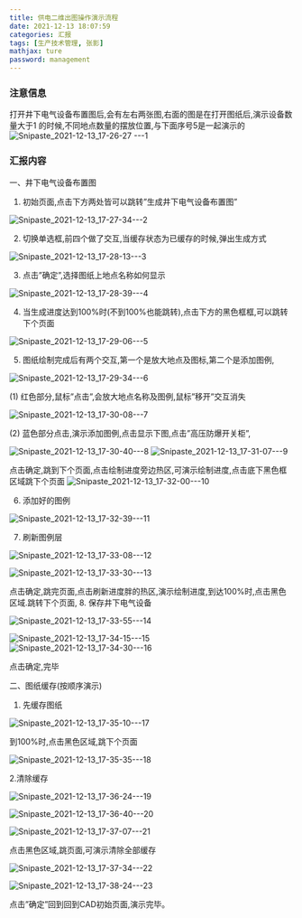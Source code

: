 ```yaml
---
title: 供电二维出图操作演示流程
date: 2021-12-13 18:07:59
categories: 汇报
tags: [生产技术管理, 张影]
mathjax: ture
password: management
---
```


### 注意信息

打开井下电气设备布置图后,会有左右两张图,右面的图是在打开图纸后,演示设备数量大于1 的时候,不同地点数量的摆放位置,与下面序号5是一起演示的
![Snipaste_2021-12-13_17-26-27    ---1](Snipaste_2021-12-13_17-26-27%20%20%20%20---1.png)

### 汇报内容

一、井下电气设备布置图
1.	初始页面,点击下方两处皆可以跳转”生成井下电气设备布置图” 

![Snipaste_2021-12-13_17-27-34---2](Snipaste_2021-12-13_17-27-34---2.png)

2.	切换单选框,前四个做了交互,当缓存状态为已缓存的时候,弹出生成方式


![Snipaste_2021-12-13_17-28-13---3](Snipaste_2021-12-13_17-28-13---3.png)


3.	点击”确定”,选择图纸上地点名称如何显示


![Snipaste_2021-12-13_17-28-39---4](Snipaste_2021-12-13_17-28-39---4.png)

4.	当生成进度达到100%时(不到100%也能跳转),点击下方的黑色框框,可以跳转下个页面
 
![Snipaste_2021-12-13_17-29-06---5](Snipaste_2021-12-13_17-29-06---5.png)

5.	图纸绘制完成后有两个交互,第一个是放大地点及图标,第二个是添加图例, 


![Snipaste_2021-12-13_17-29-34---6](Snipaste_2021-12-13_17-29-34---6.png)

(1)	红色部分,鼠标”点击”,会放大地点名称及图例,鼠标”移开”交互消失
 
![Snipaste_2021-12-13_17-30-08---7](Snipaste_2021-12-13_17-30-08---7.png)

(2)	蓝色部分点击,演示添加图例,点击显示下图,点击”高压防爆开关柜”,  
 
![Snipaste_2021-12-13_17-30-40---8](Snipaste_2021-12-13_17-30-40---8.png)
![Snipaste_2021-12-13_17-31-07---9](Snipaste_2021-12-13_17-31-07---9.png)

点击确定,跳到下个页面,点击绘制进度旁边热区,可演示绘制进度,点击底下黑色框区域跳下个页面 
![Snipaste_2021-12-13_17-32-00---10](Snipaste_2021-12-13_17-32-00---10.png)

6.	添加好的图例

![Snipaste_2021-12-13_17-32-39---11](Snipaste_2021-12-13_17-32-39---11.png)


7.	刷新图例层
 
![Snipaste_2021-12-13_17-33-08---12](Snipaste_2021-12-13_17-33-08---12.png)

 
![Snipaste_2021-12-13_17-33-30---13](Snipaste_2021-12-13_17-33-30---13.png)

点击确定,跳完页面,点击刷新进度胖的热区,演示绘制进度,到达100%时,点击黑色区域.跳转下个页面,
8.	保存井下电气设备
   
 
![Snipaste_2021-12-13_17-33-55---14](Snipaste_2021-12-13_17-33-55---14.png)

![Snipaste_2021-12-13_17-34-15---15](Snipaste_2021-12-13_17-34-15---15.png)
![Snipaste_2021-12-13_17-34-30---16](Snipaste_2021-12-13_17-34-30---16.png)

点击确定,完毕

二、图纸缓存(按顺序演示)
1. 先缓存图纸
 
![Snipaste_2021-12-13_17-35-10---17](Snipaste_2021-12-13_17-35-10---17.png)


到100%时,点击黑色区域,跳下个页面
 
![Snipaste_2021-12-13_17-35-35---18](Snipaste_2021-12-13_17-35-35---18.png)


2.清除缓存
 
![Snipaste_2021-12-13_17-36-24---19](Snipaste_2021-12-13_17-36-24---19.png)

 

![Snipaste_2021-12-13_17-36-40---20](Snipaste_2021-12-13_17-36-40---20.png)

 
![Snipaste_2021-12-13_17-37-07---21](Snipaste_2021-12-13_17-37-07---21.png)

点击黑色区域,跳页面,可演示清除全部缓存
 
 
![Snipaste_2021-12-13_17-37-34---22](Snipaste_2021-12-13_17-37-34---22.png)

![Snipaste_2021-12-13_17-38-24---23](Snipaste_2021-12-13_17-38-24---23.png)

点击”确定”回到回到CAD初始页面,演示完毕。



